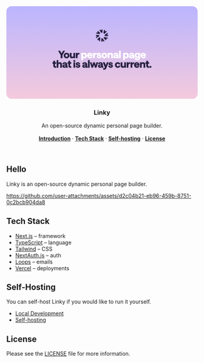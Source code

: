 <a href="https://lin.ky">
  <img alt="Linky - The open-source dynamic personal page builder" src=".github/cover.png">
</a>

<h3 align="center">Linky</h3>

<p align="center">
    An open-source dynamic personal page builder.
    <br />
    <br />
    <a href="#hello"><strong>Introduction</strong></a> ·
    <a href="#tech-stack"><strong>Tech Stack</strong></a> ·
    <a href="#self-hosting"><strong>Self-hosting</strong></a> ·
    <a href="#license"><strong>License</strong></a>
</p>

<br/>

## Hello

Linky is an open-source dynamic personal page builder.

https://github.com/user-attachments/assets/d2c04b21-eb96-459b-8751-0c2bcb904da8

## Tech Stack

- [Next.js](https://nextjs.org/) – framework
- [TypeScript](https://www.typescriptlang.org/) – language
- [Tailwind](https://tailwindcss.com/) – CSS
- [NextAuth.js](https://next-auth.js.org/) – auth
- [Loops](https://loops.so/) – emails
- [Vercel](https://vercel.com/) – deployments

## Self-Hosting

You can self-host Linky if you would like to run it yourself.

- [Local Development](./docs/local-development.md)
- [Self-hosting](./docs/self-hosting.md)

## License

Please see the [LICENSE](https://github.com/tryglow/glow/blob/main/LICENSE) file for more information.

